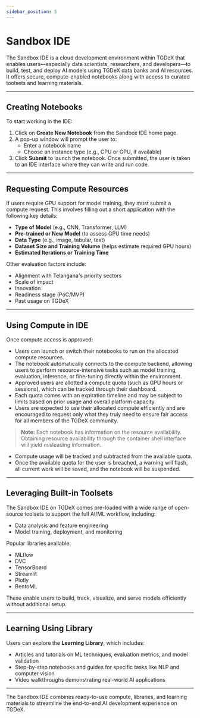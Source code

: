 ```yaml
---
sidebar_position: 5
---
```


# Sandbox IDE

The Sandbox IDE is a cloud development environment within TGDeX that enables users—especially data scientists, researchers, and developers—to build, test, and deploy AI models using TGDeX data banks and AI resources. It offers secure, compute-enabled notebooks along with access to curated toolsets and learning materials.

---

## Creating Notebooks

To start working in the IDE:
1. Click on **Create New Notebook** from the Sandbox IDE home page.
2. A pop-up window will prompt the user to:
   - Enter a notebook name
   - Choose an instance type (e.g., CPU or GPU, if available)
3. Click **Submit** to launch the notebook. Once submitted, the user is taken to an IDE interface where they can write and run code.

<!-- ![Create New Notebook](./img/sandbox_create_notebook.png) -->

---

## Requesting Compute Resources

If users require GPU support for model training, they must submit a compute request. This involves filling out a short application with the following key details:
- **Type of Model** (e.g., CNN, Transformer, LLM)
- **Pre-trained or New Model** (to assess GPU time needs)
- **Data Type** (e.g., image, tabular, text)
- **Dataset Size and Training Volume** (helps estimate required GPU hours)
- **Estimated Iterations or Training Time**

Other evaluation factors include:
- Alignment with Telangana's priority sectors
- Scale of impact
- Innovation
- Readiness stage (PoC/MVP)
- Past usage on TGDeX

---

## Using Compute in IDE

Once compute access is approved:
- Users can launch or switch their notebooks to run on the allocated compute resources.
- The notebook automatically connects to the compute backend, allowing users to perform resource-intensive tasks such as model training, evaluation, inference, or fine-tuning directly within the environment.
- Approved users are allotted a compute quota (such as GPU hours or sessions), which can be tracked through their dashboard.
- Each quota comes with an expiration timeline and may be subject to limits based on prior usage and overall platform capacity.
- Users are expected to use their allocated compute efficiently and are encouraged to request only what they truly need to ensure fair access for all members of the TGDeX community.

> **Note:** Each notebook has information on the resource availability. Obtaining resource availability through the container shell interface will yield misleading information.

- Compute usage will be tracked and subtracted from the available quota.
- Once the available quota for the user is breached, a warning will flash, all current work will be saved, and the notebook will be suspended.

<!-- ![Compute Quota Warning](./img/sandbox_compute_quota.png) -->

---

## Leveraging Built-in Toolsets

The Sandbox IDE on TGDeX comes pre-loaded with a wide range of open-source toolsets to support the full AI/ML workflow, including:
- Data analysis and feature engineering
- Model training, deployment, and monitoring

Popular libraries available:
- MLflow
- DVC
- TensorBoard
- Streamlit
- Plotly
- BentoML

These enable users to build, track, visualize, and serve models efficiently without additional setup.

---

## Learning Using Library

Users can explore the **Learning Library**, which includes:
- Articles and tutorials on ML techniques, evaluation metrics, and model validation
- Step-by-step notebooks and guides for specific tasks like NLP and computer vision
- Video walkthroughs demonstrating real-world AI applications

<!-- ![Learning Library](./img/sandbox_learning_library.png) -->

---

The Sandbox IDE combines ready-to-use compute, libraries, and learning materials to streamline the end-to-end AI development experience on TGDeX.
